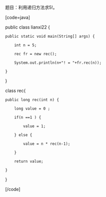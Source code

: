 题目：利用递归方法求5!。  
[code=java] 
public class lianxi22 {
	public static void main(String[] args) {
		int n = 5;
		rec fr = new rec();
		System.out.println(n+"! = "+fr.rec(n));
	}
}
class rec{
	public long rec(int n) {
		long value = 0 ;
		if(n ==1 ) {
			value = 1;
		} else {
			value = n * rec(n-1);
		}
		return value;
	}
} 
[/code]